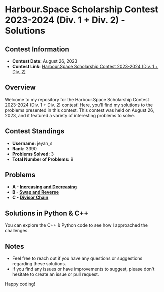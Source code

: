 # Harbour.Space Scholarship Contest 2023-2024 (Div. 1 + Div. 2) - Solutions

## Contest Information

- **Contest Date:** August 26, 2023
- **Contest Link:** [Harbour.Space Scholarship Contest 2023-2024 (Div. 1 + Div. 2)](https://codeforces.com/contest/1864)

## Overview

Welcome to my repository for the Harbour.Space Scholarship Contest 2023-2024 (Div. 1 + Div. 2) contest! Here, you'll find my solutions to the problems presented in this contest. This contest was held on August 26, 2023, and it featured a variety of interesting problems to solve.

## Contest Standings

- **Username:** jeyan_s
- **Rank:** 3390
- **Problems Solved:** 3
- **Total Number of Problems:** 9

## Problems

- **A - [Increasing and Decreasing](https://codeforces.com/contest/1864/problem/A)**
- **B - [Swap and Reverse](https://codeforces.com/contest/1864/problem/B)**
- **C - [Divisor Chain](https://codeforces.com/contest/1864/problem/C)**

## Solutions in Python & C++

You can explore the C++ & Python code to see how I approached the challenges.

## Notes

- Feel free to reach out if you have any questions or suggestions regarding these solutions.
- If you find any issues or have improvements to suggest, please don't hesitate to create an issue or pull request.

Happy coding!

